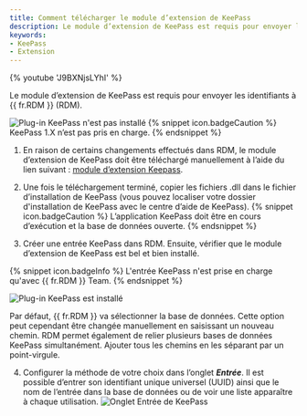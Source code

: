 ```yaml
---
title: Comment télécharger le module d’extension de KeePass
description: Le module d’extension de KeePass est requis pour envoyer les identifiants à Remote Desktop Manager.
keywords:
- KeePass
- Extension
---
```


{% youtube 'J9BXNjsLYhI' %}

Le module d’extension de KeePass est requis pour envoyer les identifiants à {{ fr.RDM }} (RDM). 

![Plug-in KeePass n'est pas installé](https://webdevolutions.azureedge.net/docs/fr/kb/KB4016.png) 
{% snippet icon.badgeCaution %} 
KeePass 1.X n’est pas pris en charge. 
{% endsnippet %}
 
1. En raison de certains changements effectués dans RDM, le module d’extension de KeePass doit être téléchargé manuellement à l’aide du lien suivant : [module d’extension Keepass](https://cdn.devolutions.net/download/Devolutions.RemoteDesktopManager.KeePassPlugin.2.1.2.0.zip). 
1. Une fois le téléchargement terminé, copier les fichiers .dll dans le fichier d’installation de KeePass (vous pouvez localiser votre dossier d'installation de KeePass avec le centre d’aide de KeePass). 
{% snippet icon.badgeCaution %} 
L’application KeePass doit être en cours d’exécution et la base de données ouverte. 
{% endsnippet %}
 
3. Créer une entrée KeePass dans RDM. Ensuite, vérifier que le module d’extension de KeePass est bel et bien installé. 

{% snippet icon.badgeInfo %} 
L'entrée KeePass n'est prise en charge qu'avec {{ fr.RDM }} Team.
{% endsnippet %}

![Plug-in KeePass est installé](https://webdevolutions.azureedge.net/docs/fr/kb/KB4017.png) 

Par défaut, {{ fr.RDM }} va sélectionner la base de données. Cette option peut cependant être changée manuellement en saisissant un nouveau chemin. RDM permet également de relier plusieurs bases de données KeePass simultanément. Ajouter tous les chemins en les séparant par un point-virgule. 

4. Configurer la méthode de votre choix dans l’onglet ***Entrée***. Il est possible d’entrer son identifiant unique universel (UUID) ainsi que le nom de l’entrée dans la base de données ou de voir une liste apparaître à chaque utilisation. 
![Onglet Entrée de KeePass](https://webdevolutions.azureedge.net/docs/fr/kb/KB4018.png) 

